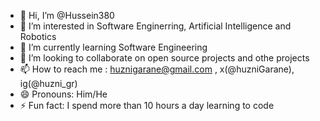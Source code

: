 - 👋 Hi, I’m @Hussein380
- 👀 I’m interested in Software Enginerring, Artificial Intelligence and Robotics
- 🌱 I’m currently learning Software Engineering
- 💞️ I’m looking to collaborate on open source projects and othe projects
- 📫 How to reach me : huznigarane@gmail.com , x(@huzniGarane), ig(@huzni_gr)
- 😄 Pronouns: Him/He
- ⚡ Fun fact: I spend more than 10 hours a day learning to code

<!---
Hussein380/Hussein380 is a ✨ special ✨ repository because its `README.md` (this file) appears on your GitHub profile.
You can click the Preview link to take a look at your changes.
--->
